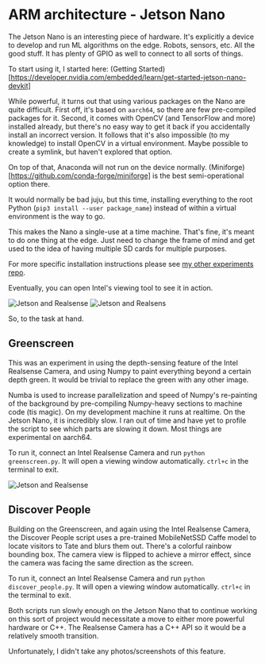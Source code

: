 # ARM architecture - Jetson Nano

The Jetson Nano is an interesting piece of hardware. It's explicitly a device to develop and run ML algorithms on the edge. Robots, sensors, etc. All the good stuff. It has plenty of GPIO as well to connect to all sorts of things. 

To start using it, I started here: (Getting Started)[https://developer.nvidia.com/embedded/learn/get-started-jetson-nano-devkit]

While powerful, it turns out that using various packages on the Nano are quite difficult. First off, it's based on `aarch64`, so there are few pre-compiled packages for it. Second, it comes with OpenCV (and TensorFlow and more) installed already, but there's no easy way to get it back if you accidentally install an incorrect version. It follows that it's also impossible (to my knowledge) to install OpenCV in a virtual environment. Maybe possible to create a symlink, but haven't explored that option. 

On top of that, Anaconda will not run on the device normally. (Miniforge)[https://github.com/conda-forge/miniforge] is the best semi-operational option there.

It would normally be bad juju, but this time, installing everything to the root Python (`pip3 install --user package_name`) instead of within a virtual environment is the way to go.

This makes the Nano a single-use at a time machine. That's fine, it's meant to do one thing at the edge. Just need to change the frame of mind and get used to the idea of having multiple SD cards for multiple purposes. 

For more specific installation instructions please see [my other experiments repo](https://github.com/Toruitas/Jetson-Nano-Experiments).

Eventually, you can open Intel's viewing tool to see it in action.

![Jetson and Realsense](/realsense-and-jetson.JPG)
![Jetson and Realsens](/realsense-colored-depth.JPG)

So, to the task at hand. 

## Greenscreen

This was an experiment in using the depth-sensing feature of the Intel Realsense Camera, and using Numpy to paint everything beyond a certain depth green. It would be trivial to replace the green with any other image. 

Numba is used to increase parallelization and speed of Numpy's re-painting of the background by pre-compiling Numpy-heavy sections to machine code (tis magic). On my development machine it runs at realtime. On the Jetson Nano, it is incredibly slow. I ran out of time and have yet to profile the script to see which parts are slowing it down. Most things are experimental on aarch64.

To run it, connect an Intel Realsense Camera and run `python greenscreen.py`. It will open a viewing window automatically. `ctrl+c` in the terminal to exit.

![Jetson and Realsense](/greenscreen.jpg)

## Discover People

Building on the Greenscreen, and again using the Intel Realsense Camera, the Discover People script uses a pre-trained MobileNetSSD Caffe model to locate visitors to Tate and blurs them out. There's a colorful rainbow bounding box. The camera view is flipped to achieve a mirror effect, since the camera was facing the same direction as the screen. 

To run it, connect an Intel Realsense Camera and run `python discover_people.py`. It will open a viewing window automatically. `ctrl+c` in the terminal to exit.

Both scripts run slowly enough on the Jetson Nano that to continue working on this sort of project would necessitate a move to either more powerful hardware or C++. The Realsense Camera has a C++ API so it would be a relatively smooth transition.

Unfortunately, I didn't take any photos/screenshots of this feature.
